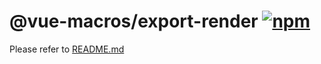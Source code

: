 # @vue-macros/export-render [![npm](https://img.shields.io/npm/v/@vue-macros/export-render.svg)](https://npmjs.com/package/@vue-macros/export-render)

Please refer to [README.md](https://github.com/vue-macros/vue-macros#readme)
